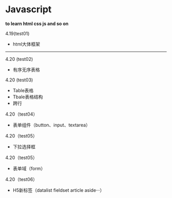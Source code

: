 # Javascript
<strong>to learn html css js and so on</strong>

4.19(test01)
<ul>
<li>html大体框架</li>
</ul>
<hr>
4.20 (test02)
<ul>
<li>有序无序表格</li>
</ul>
4.20 (test03)
 <ul>
 <li>Table表格</li>
 <li>Tbale表格结构</li>
 <li>跨行</li>
</ul>
 4.20（test04）
 <ul>
 <li>表单组件（button、input、textarea）</li>
 </ul>
 4.20（test05）
 <ul>
 <li>下拉选择框</li>
 </ul>
 4.20（test05）
 <ul>
 <li>表单域（form）</li>
 </ul>
  4.20（test06）
  <ul>
  <li>H5新标签（datalist fieldset article aside···）</li>
  </ul>